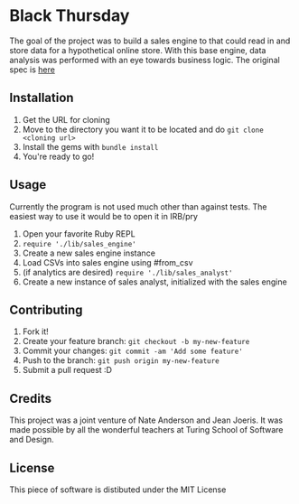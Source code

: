 # Black Thursday

The goal of the project was to build a sales engine to that could read in and store data for a hypothetical online store.
With this base engine, data analysis was performed with an eye towards business logic. The original spec is [here](https://github.com/turingschool/curriculum/blob/master/source/projects/black_thursday.markdown)

## Installation

1. Get the URL for cloning
2. Move to the directory you want it to be located and do `git clone <cloning url>`
3. Install the gems with `bundle install`
4. You're ready to go!

## Usage

Currently the program is not used much other than against tests. The easiest way to use it would be to open it in IRB/pry

1. Open your favorite Ruby REPL
2. `require './lib/sales_engine'`
3. Create a new sales engine instance
4. Load CSVs into sales engine using #from_csv
5. (if analytics are desired) `require './lib/sales_analyst'`
6. Create a new instance of sales analyst, initialized with the sales engine

## Contributing

1. Fork it!
2. Create your feature branch: `git checkout -b my-new-feature`
3. Commit your changes: `git commit -am 'Add some feature'`
4. Push to the branch: `git push origin my-new-feature`
5. Submit a pull request :D

## Credits

This project was a joint venture of Nate Anderson and Jean Joeris. It was made possible by all the wonderful teachers at Turing School of Software and Design.

## License

This piece of software is distibuted under the MIT License
